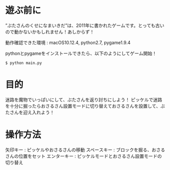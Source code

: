 # 遊ぶ前に
”ぶたさんのくせになまいきだ”は、2011年に書かれたゲームです。とっても古いので動かないかもしれません！あしからず！

動作確認できた環境 : macOS10.12.4, python2.7, pygame1.9.4

pythonとpygameをインストールできたら、以下のようにしてゲーム開始！
```
$ python main.py
```

# 目的
迷路を魔物でいっぱいにして、ぶたさんを返り討ちにしよう！
ピッケルで迷路を十分に掘ったらおさるさん設置モードに切り替えておさるさんを設置して、ぶたさんを迎え入れよう！

# 操作方法
矢印キー : ピッケルやおさるさんの移動
スペースキー : ブロックを掘る、おさるさんの位置をセット
エンターキー : ピッケルモードとおさるさん設置モードの切り替え
